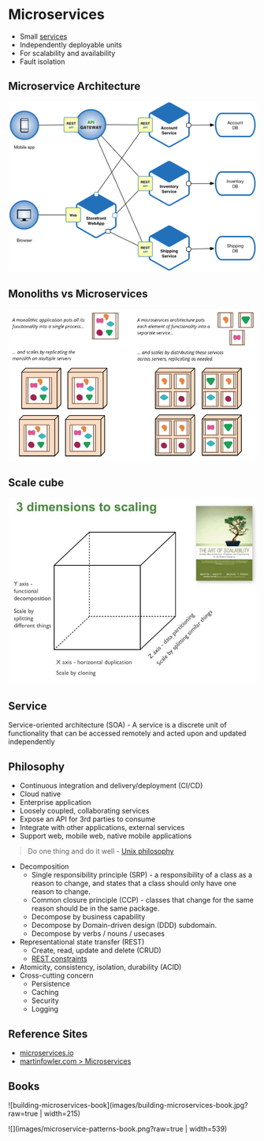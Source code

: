 # Microservices

* Small [services](#service)
* Independently deployable units
* For scalability and availability
* Fault isolation

## Microservice Architecture
![microservice-architecture](images/microservice-architecture.png?raw=true)

## Monoliths vs Microservices
![monoliths-vs-microservices](images/monoliths-vs-microservices.png?raw=true)

## Scale cube
![scale-cube](images/scale-cube.jpg?raw=true)

## Service  
Service-oriented architecture (SOA) - A service is a discrete unit of functionality that can be accessed remotely and acted upon and updated independently

## Philosophy
* Continuous integration and delivery/deployment (CI/CD)
* Cloud native
* Enterprise application
* Loosely coupled, collaborating services
* Expose an API for 3rd parties to consume
* Integrate with other applications, external services
* Support web, mobile web, native mobile applications

> Do one thing and do it well - [Unix philosophy](https://en.wikipedia.org/wiki/Unix_philosophy)

* Decomposition
  * Single responsibility principle (SRP) - a responsibility of a class as a reason to change, and states that a class should only have one reason to change.
  * Common closure principle (CCP) - classes that change for the same reason should be in the same package.
  * Decompose by business capability
  * Decompose by Domain-driven design (DDD) subdomain.
  * Decompose by verbs / nouns / usecases
* Representational state transfer (REST)
  * Create, read, update and delete (CRUD)
  * [REST constraints](https://en.wikipedia.org/wiki/Representational_state_transfer#Architectural_constraints)
* Atomicity, consistency, isolation, durability (ACID)
* Cross-cutting concern
  * Persistence
  * Caching
  * Security
  * Logging

## Reference Sites
* [microservices.io](http://microservices.io)
* [martinfowler.com > Microservices](https://martinfowler.com/articles/microservices.html)

## Books
![building-microservices-book](images/building-microservices-book.jpg?raw=true | width=215)

![](images/microservice-patterns-book.png?raw=true | width=539)
